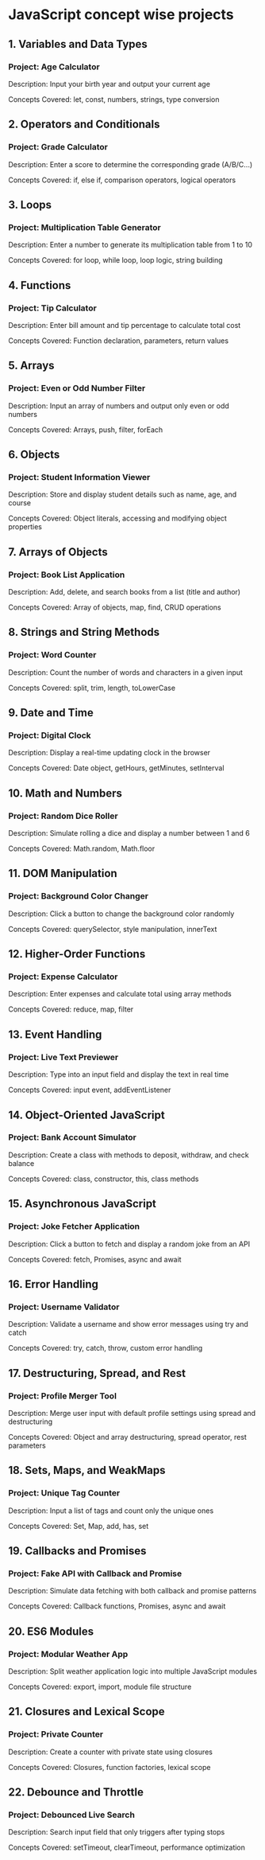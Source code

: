 # JavaScript concept wise projects


## 1. Variables and Data Types
### Project: Age Calculator
Description: Input your birth year and output your current age

Concepts Covered: let, const, numbers, strings, type conversion

## 2. Operators and Conditionals
### Project: Grade Calculator
Description: Enter a score to determine the corresponding grade (A/B/C...)

Concepts Covered: if, else if, comparison operators, logical operators

## 3. Loops
### Project: Multiplication Table Generator
Description: Enter a number to generate its multiplication table from 1 to 10

Concepts Covered: for loop, while loop, loop logic, string building

## 4. Functions
### Project: Tip Calculator
Description: Enter bill amount and tip percentage to calculate total cost

Concepts Covered: Function declaration, parameters, return values

## 5. Arrays
### Project: Even or Odd Number Filter
Description: Input an array of numbers and output only even or odd numbers

Concepts Covered: Arrays, push, filter, forEach

## 6. Objects
### Project: Student Information Viewer
Description: Store and display student details such as name, age, and course

Concepts Covered: Object literals, accessing and modifying object properties

## 7. Arrays of Objects
### Project: Book List Application
Description: Add, delete, and search books from a list (title and author)

Concepts Covered: Array of objects, map, find, CRUD operations

## 8. Strings and String Methods
### Project: Word Counter
Description: Count the number of words and characters in a given input

Concepts Covered: split, trim, length, toLowerCase

## 9. Date and Time
### Project: Digital Clock
Description: Display a real-time updating clock in the browser

Concepts Covered: Date object, getHours, getMinutes, setInterval

## 10. Math and Numbers
### Project: Random Dice Roller
Description: Simulate rolling a dice and display a number between 1 and 6

Concepts Covered: Math.random, Math.floor

## 11. DOM Manipulation
### Project: Background Color Changer
Description: Click a button to change the background color randomly

Concepts Covered: querySelector, style manipulation, innerText

## 12. Higher-Order Functions
### Project: Expense Calculator
Description: Enter expenses and calculate total using array methods

Concepts Covered: reduce, map, filter

## 13. Event Handling
### Project: Live Text Previewer
Description: Type into an input field and display the text in real time

Concepts Covered: input event, addEventListener

## 14. Object-Oriented JavaScript
### Project: Bank Account Simulator
Description: Create a class with methods to deposit, withdraw, and check balance

Concepts Covered: class, constructor, this, class methods

## 15. Asynchronous JavaScript
### Project: Joke Fetcher Application
Description: Click a button to fetch and display a random joke from an API

Concepts Covered: fetch, Promises, async and await

## 16. Error Handling
### Project: Username Validator
Description: Validate a username and show error messages using try and catch

Concepts Covered: try, catch, throw, custom error handling

## 17. Destructuring, Spread, and Rest
### Project: Profile Merger Tool

Description: Merge user input with default profile settings using spread and destructuring

Concepts Covered: Object and array destructuring, spread operator, rest parameters

## 18. Sets, Maps, and WeakMaps
### Project: Unique Tag Counter
Description: Input a list of tags and count only the unique ones

Concepts Covered: Set, Map, add, has, set

## 19. Callbacks and Promises
### Project: Fake API with Callback and Promise
Description: Simulate data fetching with both callback and promise patterns

Concepts Covered: Callback functions, Promises, async and await

## 20. ES6 Modules
### Project: Modular Weather App
Description: Split weather application logic into multiple JavaScript modules

Concepts Covered: export, import, module file structure

## 21. Closures and Lexical Scope
### Project: Private Counter
Description: Create a counter with private state using closures

Concepts Covered: Closures, function factories, lexical scope

## 22. Debounce and Throttle
### Project: Debounced Live Search
Description: Search input field that only triggers after typing stops

Concepts Covered: setTimeout, clearTimeout, performance optimization

